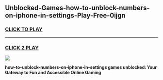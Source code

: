 
## Unblocked-Games-how-to-unblock-numbers-on-iphone-in-settings-Play-Free-0ijgn
<h3>
<a href="https://premium76.site?title=how-to-unblock-numbers-on-iphone-in-settings&ref=23A">CLICK TO PLAY</a></h3>
<hr>

<h3>
<a href="https://premium76.site?title=how-to-unblock-numbers-on-iphone-in-settings&ref=23A">CLICK 2 PLAY</a>
  
</h3>

<a href="https://premium76.site?title=how-to-unblock-numbers-on-iphone-in-settings&ref=23A"><img src="https://clearcache.store/games.png"></a>


**how-to-unblock-numbers-on-iphone-in-settings games unblocked: Your Gateway to Fun and Accessible Online Gaming**

